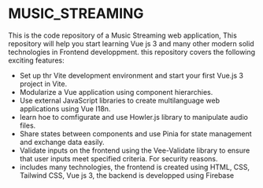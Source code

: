 # MUSIC_STREAMING
This is the  code repository  of a Music Streaming web application, This repository  will help you start learning Vue js 3 and many other modern solid technologies in  Frontend developpment. 
this repository covers the following exciting features: 
  + Set up thr Vite development environment and start your first Vue.js 3 project in Vite.
  + Modularize a Vue application using component hierarchies.
  + Use external JavaScript libraries to create multilanguage web applications using Vue I18n.
  + learn hoe to comfigurate and use Howler.js library to manipulate audio files.
  + Share states between components and use Pinia for state management and exchange data easily.
  + Validate inputs on the frontend using the Vee-Validate library to ensure that user inputs meet specified criteria. For security reasons.
  + includes many technologies, the frontend is created using HTML, CSS, Tailwind CSS,  Vue js 3,  the backend is developped using Firebase 
